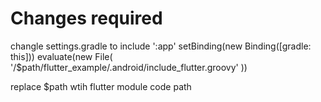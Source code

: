 # Changes required  
changle  settings.gradle to 
include ':app'
setBinding(new Binding([gradle: this]))
evaluate(new File(
        '/$path/flutter_example/.android/include_flutter.groovy'
))

replace $path wtih flutter module code path
